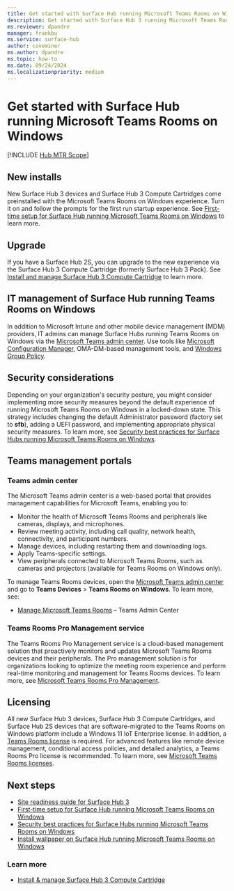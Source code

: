 ```yaml
---
title: Get started with Surface Hub running Microsoft Teams Rooms on Windows
description: Get started with Surface Hub 3 running Microsoft Teams Rooms on Windows. Learn setup, upgrade, IT management, security, and licensing essentials.
ms.reviewer: dpandre
manager: frankbu
ms.service: surface-hub
author: coveminer
ms.author: dpandre
ms.topic: how-to
ms.date: 09/24/2024
ms.localizationpriority: medium
---
```


# Get started with Surface Hub running Microsoft Teams Rooms on Windows

[!INCLUDE [Hub MTR Scope](includes/hub-mtr-scope.md)]

## New installs

New Surface Hub 3 devices and Surface Hub 3 Compute Cartridges come preinstalled with the Microsoft Teams Rooms on Windows experience. Turn it on and follow the prompts for the first run startup experience. See [First-time setup for Surface Hub running Microsoft Teams Rooms on Windows](first-run-program-surface-hub-3.md) to learn more.

## Upgrade

If you have a Surface Hub 2S, you can upgrade to the new experience via the Surface Hub 3 Compute Cartridge (formerly Surface Hub 3 Pack). See [Install and manage Surface Hub 3 Compute Cartridge](install-manage-surface-hub-3-compute-cartridge.md) to learn more.

## IT management of Surface Hub running Teams Rooms on Windows 

In addition to Microsoft Intune and other mobile device management (MDM) providers, IT admins can manage Surface Hubs running Teams Rooms on Windows via the [Microsoft Teams admin center](https://admin.teams.microsoft.com/). Use tools like [Microsoft Configuration Manager](/mem/configmgr/core/understand/introduction), OMA-DM-based management tools, and [Windows Group Policy](/azure/active-directory-domain-services/manage-group-policy).

## Security considerations

Depending on your organization's security posture, you might consider implementing more security measures beyond the default experience of running Microsoft Teams Rooms on Windows in a locked-down state. This strategy includes changing the default Administrator password (factory set to **sfb**), adding a UEFI password, and implementing appropriate physical security measures. To learn more, see [Security best practices for Surface Hubs running Microsoft Teams Rooms on Windows](surface-hub-3-security.md).

## Teams management portals

### Teams admin center

The Microsoft Teams admin center is a web-based portal that provides management capabilities for Microsoft Teams, enabling you to:

- Monitor the health of Microsoft Teams Rooms and peripherals like cameras, displays, and microphones.
- Review meeting activity, including call quality, network health, connectivity, and participant numbers.
- Manage devices, including restarting them and downloading logs.
- Apply Teams-specific settings.
- View peripherals connected to Microsoft Teams Rooms, such as cameras and projectors (available for Teams Rooms on Windows only).

To manage Teams Rooms devices, open the [Microsoft Teams admin center](https://admin.teams.microsoft.com/) and go to **Teams Devices** > **Teams Rooms on Windows**.
To learn more, see:

- [Manage Microsoft Teams Rooms](/microsoftteams/rooms/rooms-manage) – Teams Admin Center

### Teams Rooms Pro Management service

The Teams Rooms Pro Management service is a cloud-based management solution that proactively monitors and updates Microsoft Teams Rooms devices and their peripherals. The Pro management solution is for organizations looking to optimize the meeting room experience and perform
real-time monitoring and management for Teams Rooms devices. To learn more, see [Microsoft Teams Rooms Pro Management](/microsoftteams/rooms/rooms-pro-management).

## Licensing

All new Surface Hub 3 devices, Surface Hub 3 Compute Cartridges, and Surface Hub 2S devices that are software-migrated to the Teams Rooms on Windows platform include a Windows 11 IoT Enterprise license. In addition, a [Teams Rooms license](/microsoftteams/rooms/rooms-licensing) is required. For advanced features like remote device management, conditional access policies, and detailed analytics, a Teams Rooms Pro license is recommended. To learn more, see [Microsoft Teams Rooms licenses](/microsoftteams/rooms/rooms-licensing#teams-rooms-license-service-plan-comparison).

## Next steps

- [Site readiness guide for Surface Hub 3](surface-hub-3-site-readiness-guide.md)
- [First-time setup for Surface Hub running Microsoft Teams Rooms on Windows](first-run-program-surface-hub-3.md)
- [Security best practices for Surface Hubs running Microsoft Teams Rooms on Windows](surface-hub-3-security.md)
- [Install wallpaper on Surface Hub running Microsoft Teams Rooms on Windows](install-wallpaper-surface-hub.md)

### Learn more

- [Install & manage Surface Hub 3 Compute Cartridge](install-manage-surface-hub-3-compute-cartridge.md)
